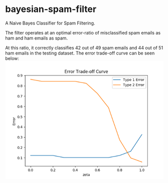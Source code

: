 # bayesian-spam-filter
A Naive Bayes Classifier for Spam Filtering.

The filter operates at an optimal error-ratio of misclassified
spam emails as ham and ham emails as spam.

At this ratio, it correctly classifies 42 out of 49 spam emails and 44 out of 51 ham emails
in the testing dataset. The error trade-off curve can be seen below:
![ErrorTradeOffCurve](error_tradeoff_curve.png)
